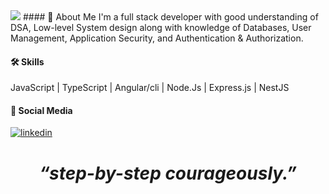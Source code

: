 <img src="https://robohash.org/codesirohi.png">
#### 🚀 About Me
I'm a full stack developer with good understanding of DSA, Low-level System design along with 
knowledge of Databases, User Management, Application Security, and Authentication & Authorization.


#### 🛠 Skills

JavaScript | TypeScript | Angular/cli | Node.Js | Express.js | NestJS


#### 🔗 Social Media

[![linkedin](https://img.shields.io/badge/linkedin-0A66C2?style=for-the-badge&logo=linkedin&logoColor=white)](https://www.linkedin.com/in/codesirohi/)

<h1 align='center'><i>“step-by-step courageously.”</i></h1>

